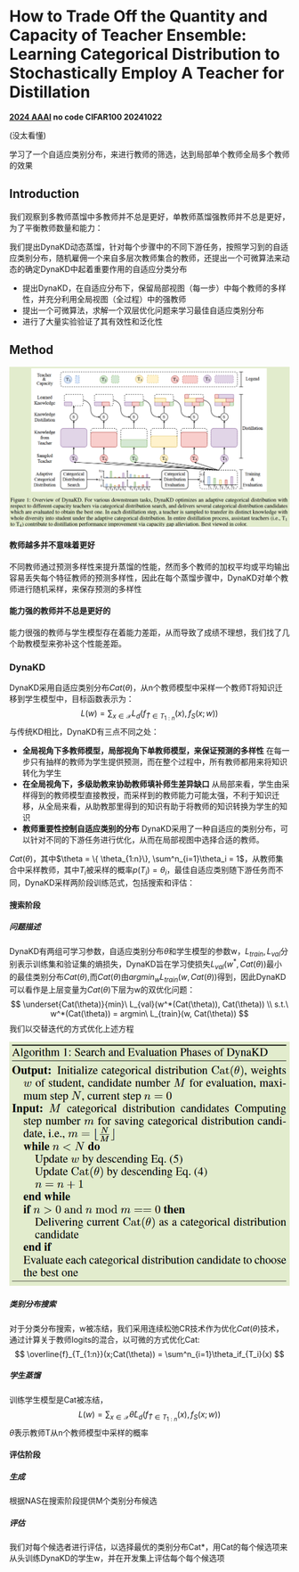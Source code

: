 # How to Trade Off the Quantity and Capacity of Teacher Ensemble: Learning Categorical Distribution to Stochastically Employ A Teacher for Distillation

**[2024 AAAI](https://ojs.aaai.org/index.php/AAAI/article/view/29746)	no code	CIFAR100	20241022**

(没太看懂)

学习了一个自适应类别分布，来进行教师的筛选，达到局部单个教师全局多个教师的效果

## Introduction 

我们观察到多教师蒸馏中多教师并不总是更好，单教师蒸馏强教师并不总是更好，为了平衡教师数量和能力：

我们提出DynaKD动态蒸馏，针对每个步骤中的不同下游任务，按照学习到的自适应类别分布，随机雇佣一个来自多层次教师集合的教师，还提出一个可微算法来动态的确定DynaKD中起着重要作用的自适应分类分布

- 提出DynaKD，在自适应分布下，保留局部视图（每一步）中每个教师的多样性，并充分利用全局视图（全过程）中的强教师
- 提出一个可微算法，求解一个双层优化问题来学习最佳自适应类别分布
- 进行了大量实验验证了其有效性和泛化性

## Method

![image-20241021112846655](imgs/image-20241021112846655.png)

#### 教师越多并不意味着更好

不同教师通过预测多样性来提升蒸馏的性能，然而多个教师的加权平均或平均输出容易丢失每个特征教师的预测多样性，因此在每个蒸馏步骤中，DynaKD对单个教师进行随机采样，来保存预测的多样性

#### 能力强的教师并不总是更好的

能力很强的教师与学生模型存在着能力差距，从而导致了成绩不理想，我们找了几个助教模型来弥补这个性能差距。

### DynaKD

DynaKD采用自适应类别分布$Cat(\theta)$，从n个教师模型中采样一个教师T将知识迁移到学生模型中，目标函数表示为：
$$
L(w) = \sum_{x\in \mathcal{X}}L_d(f_{\hat{T}\in T_{1:n}}(x), f_S(x;w))
$$
与传统KD相比，DynaKD有三点不同之处：

- **全局视角下多教师模型，局部视角下单教师模型，来保证预测的多样性**  在每一步只有抽样的教师为学生提供预测，而在整个过程中，所有教师都用来将知识转化为学生
- **在全局视角下，多级助教来协助教师填补师生差异缺口**  从局部来看，学生由采样得到的教师模型直接教授，而采样到的教师能力可能太强，不利于知识迁移，从全局来看，从助教那里得到的知识有助于将教师的知识转换为学生的知识
- **教师重要性控制自适应类别的分布**  DynaKD采用了一种自适应的类别分布，可以针对不同的下游任务进行优化，从而在局部视图中选择合适的教师。

$Cat(\theta)$，其中$\theta = \{ \theta_{1:n}\}, \sum^n_{i=1}\theta_i = 1$，从教师集合中采样教师，其中$T_i$被采样的概率$p(T_i) = \theta_i$，最佳自适应类别随下游任务而不同，DynaKD采样两阶段训练范式，包括搜索和评估：

#### 搜索阶段

##### 问题描述

DynaKD有两组可学习参数，自适应类别分布$\theta$和学生模型的参数w，$L_{train}, L_{val}$分别表示训练集和验证集的熵损失，DynaKD旨在学习使损失$L_{val}(w^*, Cat(\theta))$最小的最佳类别分布$Cat(\theta)$,而$Cat(\theta)$由$argmin_w L_{train}(w, Cat(\theta))$得到，因此DynaKD可以看作是上层变量为$Cat(\theta)$下层为w的双优化问题：
$$
\underset{Cat(\theta)}{min}\ L_{val}(w^*(Cat(\theta)), Cat(\theta)) \\
s.t.\ w^*(Cat(\theta)) = argmin\ L_{train}(w, Cat(\theta))
$$
我们以交替迭代的方式优化上述方程

![image-20241021210757782](imgs/image-20241021210757782.png)

##### 类别分布搜索

对于分类分布搜索，w被冻结，我们采用连续松弛CR技术作为优化$Cat(\theta)$技术，通过计算关于教师logits的混合，以可微的方式优化Cat:
$$
\overline{f}_{T_{1:n}}(x;Cat(\theta)) = \sum^n_{i=1}\theta_if_{T_i}(x)
$$

##### 学生蒸馏

训练学生模型是Cat被冻结，
$$
L(w) = \sum_{x\in \mathcal{X}}\hat{\theta}L_d(f_{\hat{T}\in T_{1:n}}(x), f_S(x;w))
$$
$\hat{\theta}$表示教师T从n个教师模型中采样的概率

#### 评估阶段

##### 生成

根据NAS在搜索阶段提供M个类别分布候选

##### 评估

我们对每个候选者进行评估，以选择最优的类别分布Cat*，用Cat的每个候选项来从头训练DynaKD的学生w，并在开发集上评估每个每个候选项

